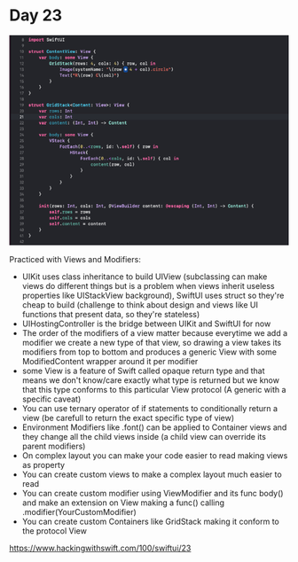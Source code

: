 # Day 23

![Day 23](Screenshot/day23.png)

Practiced with Views and Modifiers:
- UIKit uses class inheritance to build UIView (subclassing can make views do different things but is a problem when views inherit useless properties like UIStackView background), SwiftUI uses struct so they're cheap to build (challenge to think about design and views like UI functions that present data, so they're stateless)
- UIHostingController is the bridge between UIKit and SwiftUI for now
- The order of the modifiers of a view matter because everytime we add a modifier we create a new type of that view, so drawing a view takes its modifiers from top to bottom and produces a generic View with some ModifiedContent wrapper around it per modifier
- some View is a feature of Swift called opaque return type and that means we don't know/care exactly what type is returned but we know that this type conforms to this particular View protocol (A generic with a specific caveat)
- You can use ternary operator of if statements to conditionally return a view (be carefull to return the exact specific type of view)
- Environment Modifiers like .font() can be applied to Container views and they change all the child views inside (a child view can override its parent modifiers)
- On complex layout you can make your code easier to read making views as property
- You can create custom views to make a complex layout much easier to read
- You can create custom modifier using ViewModifier and its func body() and make an extension on View making a func() calling .modifier(YourCustomModifier)
- You can create custom Containers like GridStack making it conform to the protocol View

https://www.hackingwithswift.com/100/swiftui/23
